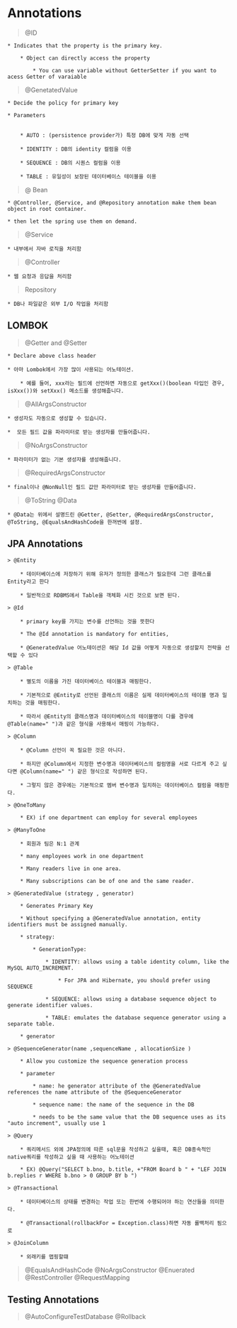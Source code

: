# Annotations

> @ID

    * Indicates that the property is the primary key.

        * Object can directly access the property

            * You can use variable without GetterSetter if you want to acess Getter of varaiable

> @GenetatedValue

    * Decide the policy for primary key

    * Parameters


        * AUTO : (persistence provider가) 특정 DB에 맞게 자동 선택

        * IDENTITY : DB의 identity 컬럼을 이용

        * SEQUENCE : DB의 시퀀스 컬럼을 이용

        * TABLE : 유일성이 보장된 데이터베이스 테이블을 이용

> @ Bean

    * @Controller, @Service, and @Repository annotation make them bean object in root container.

    * then let the spring use them on demand.

> @Service

    * 내부에서 자바 로직을 처리함

> @Controller

    * 웹 요청과 응답을 처리함

> Repository

    * DB나 파일같은 외부 I/O 작업을 처리함

## LOMBOK

> @Getter and @Setter

    * Declare above class header

    * 아마 Lombok에서 가장 많이 사용되는 어노테이션.

        * 예를 들어, xxx라는 필드에 선언하면 자동으로 getXxx()(boolean 타입인 경우, isXxx())와 setXxx() 메소드를 생성해줍니다.

> @AllArgsConstructor

    * 생성자도 자동으로 생성할 수 있습니다.

    *  모든 필드 값을 파라미터로 받는 생성자를 만들어줍니다.

> @NoArgsConstructor

    * 파라미터가 없는 기본 생성자를 생성해줍니다.

> @RequiredArgsConstructor

    * final이나 @NonNull인 필드 값만 파라미터로 받는 생성자를 만들어줍니다.

> @ToString
> @Data

    * @Data는 위에서 설명드린 @Getter, @Setter, @RequiredArgsConstructor, @ToString, @EqualsAndHashCode을 한꺼번에 설정.

## JPA Annotations

    > @Entity

        * 데이터베이스에 저장하기 위해 유저가 정의한 클래스가 필요한데 그런 클래스를 Entity라고 한다

        * 일반적으로 RDBMS에서 Table을 객체화 시킨 것으로 보면 된다.

    > @Id

        * primary key를 가지는 변수를 선언하는 것을 뜻한다

        * The @Id annotation is mandatory for entities,
        
        * @GeneratedValue 어노테이션은 해당 Id 값을 어떻게 자동으로 생성할지 전략을 선택할 수 있다

    > @Table

        * 별도의 이름을 가진 데이터베이스 테이블과 매핑한다.

        * 기본적으로 @Entity로 선언된 클래스의 이름은 실제 데이터베이스의 테이블 명과 일치하는 것을 매핑한다.

        * 따라서 @Entity의 클래스명과 데이터베이스의 테이블명이 다를 경우에 @Table(name=" ")과 같은 형식을 사용해서 매핑이 가능하다.

    > @Column

        * @Column 선언이 꼭 필요한 것은 아니다.

        * 하지만 @Column에서 지정한 변수명과 데이터베이스의 컬럼명을 서로 다르게 주고 싶다면 @Column(name=" ") 같은 형식으로 작성하면 된다.

        * 그렇지 않은 경우에는 기본적으로 멤버 변수명과 일치하는 데이터베이스 컬럼을 매핑한다.

    > @OneToMany

        * EX) if one department can employ for several employees

    > @ManyToOne

        * 회원과 팀은 N:1 관계

        * many employees work in one department

        * Many readers live in one area.

        * Many subscriptions can be of one and the same reader.

    > @GeneratedValue (strategy , generator)

        * Generates Primary Key

        * Without specifying a @GeneratedValue annotation, entity identifiers must be assigned manually. 

        * strategy: 

            * GenerationType: 

                * IDENTITY: allows using a table identity column, like the MySQL AUTO_INCREMENT. 
                
                    * For JPA and Hibernate, you should prefer using SEQUENCE 

                * SEQUENCE: allows using a database sequence object to generate identifier values. 

                * TABLE: emulates the database sequence generator using a separate table.

        * generator

    > @SequenceGenerator(name ,sequenceName , allocationSize )

        * Allow you customize the sequence generation process

        * parameter

            * name: he generator attribute of the @GeneratedValue  references the name attribute of the @SequenceGenerator

            * sequence name: the name of the sequence in the DB

            * needs to be the same value that the DB sequence uses as its "auto increment", usually use 1

    > @Query

        * 쿼리메서드 외에 JPA정의에 따른 sql문을 작성하고 싶을때, 혹은 DB종속적인 native쿼리를 작성하고 싶을 때 사용하는 어노테이션

        * EX) @Query("SELECT b.bno, b.title, +"FROM Board b " + "LEF JOIN b.replies r WHERE b.bno > 0 GROUP BY b ")

    > @Transactional

        * 데이터베이스의 상태를 변경하는 작업 또는 한번에 수행되어야 하는 연산들을 의미한다.

        * @Transactional(rollbackFor = Exception.class)하면 자동 롤백처리 됨으로

    > @JoinColumn

        * 외래키를 맵핑할떄

> @EqualsAndHashCode
> @NoArgsConstructor
> @Enuerated
> @RestController
> @RequestMapping

## Testing Annotations

> @AutoConfigureTestDatabase
> @Rollback
